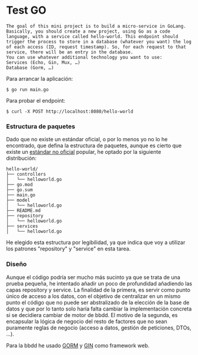 # Test GO

````
The goal of this mini project is to build a micro-service in GoLang.
Basically, you should create a new project, using Go as a code language, with a service called hello-world. This endpoint should trigger the process to store in a database (whatever you want) the log of each access (ID, request timestamp). So, for each request to that service, there will be an entry in the database.
You can use whatever additional technology you want to use:
Services (Echo, Gin, Mux, …)
Database (Gorm, …)
````

Para arrancar la aplicación:
````
$ go run main.go
````

Para probar el endpoint:
````
$ curl -X POST http://localhost:8080/hello-world
````

### Estructura de paquetes

Dado que no existe un estándar oficial, o por lo menos yo no lo he encontrado, que defina la estructura de paquetes, 
aunque es cierto que existe un [estándar no oficial](https://github.com/golang-standards/project-layout) popular, he optado por la siguiente distribución:

````
hello-world/
├── controllers
│   └── helloworld.go
├── go.mod
├── go.sum
├── main.go
├── model
│   └── helloworld.go
├── README.md
├── repository
│   └── helloworld.go
├── services
│   └── helloworld.go
````

He elegido esta estructura por legibilidad, ya que indica que voy a utilizar los patrones "repository" y "service" en esta tarea. 

### Diseño
Aunque el código podría ser mucho más sucinto ya que se trata de una prueba pequeña, he intentado añadir un poco de profundidad añadiendo las capas repository y service.
La finalidad de la primera, es servir como punto único de acceso a los datos, con el objetivo de centralizar en un mismo punto el código que no puede ser abstralizado de
la elección de la base de datos y que por lo tanto solo haría falta cambiar la implementación concreta si se decidiera cambiar de motor de bbdd. 
El motivo de la segunda, es encapsular la lógica de negocio del resto de factores que no sean puramente reglas de negocio (acceso a datos, gestión de peticiones, DTOs, ...).

Para la bbdd he usado [GORM](https://gorm.io/docs/) y [GIN](https://github.com/gin-gonic/gin) como framework web.
 

